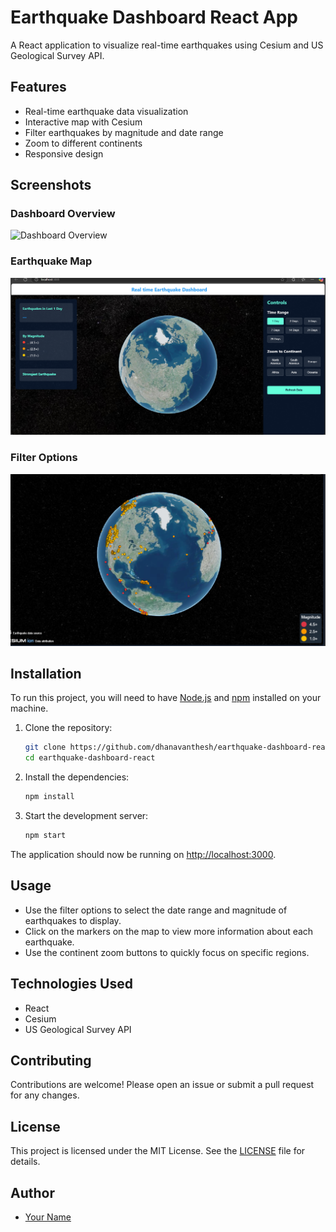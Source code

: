 # Earthquake Dashboard React App

A React application to visualize real-time earthquakes using Cesium and US Geological Survey API.

## Features

- Real-time earthquake data visualization
- Interactive map with Cesium
- Filter earthquakes by magnitude and date range
- Zoom to different continents
- Responsive design

## Screenshots

### Dashboard Overview
![Dashboard Overview]()

### Earthquake Map
![Earthquake Map](image1.png)

### Filter Options
![Filter Options](image.png)

## Installation

To run this project, you will need to have [Node.js](https://nodejs.org/) and [npm](https://www.npmjs.com/) installed on your machine.

1. Clone the repository:

    ```bash
    git clone https://github.com/dhanavanthesh/earthquake-dashboard-react.git
    cd earthquake-dashboard-react
    ```

2. Install the dependencies:

    ```bash
    npm install
    ```

3. Start the development server:

    ```bash
    npm start
    ```

The application should now be running on [http://localhost:3000](http://localhost:3000).

## Usage

- Use the filter options to select the date range and magnitude of earthquakes to display.
- Click on the markers on the map to view more information about each earthquake.
- Use the continent zoom buttons to quickly focus on specific regions.

## Technologies Used

- React
- Cesium
- US Geological Survey API

## Contributing

Contributions are welcome! Please open an issue or submit a pull request for any changes.

## License

This project is licensed under the MIT License. See the [LICENSE](LICENSE) file for details.

## Author

- [Your Name](https://github.com/dhanavanthesh)